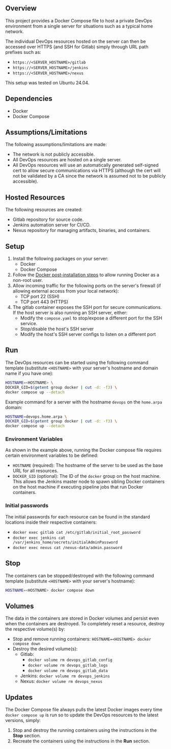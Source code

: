 ## Overview

This project provides a Docker Compose file to host a private DevOps environment
from a single server for situations such as a typical home network.

The individual DevOps resources hosted on the server can then be accessed over
HTTPS (and SSH for Gitlab) simply through URL path prefixes such as:

- `https://<SERVER_HOSTNAME>/gitlab`
- `https://<SERVER_HOSTNAME>/jenkins`
- `https://<SERVER_HOSTNAME>/nexus`

This setup was tested on Ubuntu 24.04.

## Dependencies

- Docker
- Docker Compose

## Assumptions/Limitations

The following assumptions/limitations are made:
- The network is not publicly accessible.
- All DevOps resources are hosted on a single server.
- All DevOps resources will use an automatically generated self-signed cert to
  allow secure communications via HTTPS (although the cert will not be validated
  by a CA since the network is assumed not to be publicly accessible).

## Hosted Resources

The following resources are created:
- Gitlab repository for source code.
- Jenkins automation server for CI/CD.
- Nexus repository for managing artifacts, binaries, and containers.

## Setup

1. Install the following packages on your server:
    - Docker
    - Docker Compose
2. Follow the [Docker post-installation steps](https://docs.docker.com/engine/install/linux-postinstall/#manage-docker-as-a-non-root-user)
   to allow running Docker as a non-root user.
3. Allow incoming traffic for the following ports on the server's firewall
   (if allowing external access from your local network):
    - TCP port 22 (SSH)
    - TCP port 443 (HTTPS)
4. The gitlab container exposes the SSH port for secure communications.
   If the host server is also running an SSH server, either:
    - Modify the `compose.yaml` to stop/expose a different port for the SSH
      service.
    - Stop/disable the host's SSH server
    - Modify the host's SSH server configs to listen on a different port

## Run

The DevOps resources can be started using the following command template
(substitute `<HOSTNAME>` with your server's hostname and domain name if you
have one):

```bash
HOSTNAME=<HOSTNAME> \
DOCKER_GID=$(getent group docker | cut -d: -f3) \
docker compose up --detach
```

Example command for a server with the hostname `devops` on the `home.arpa`
domain:
```bash
HOSTNAME=devops.home.arpa \
DOCKER_GID=$(getent group docker | cut -d: -f3) \
docker compose up --detach
```

### Environment Variables

As shown in the example above, running the Docker compose file requires certain
environment variables to be defined:
- `HOSTNAME` (required): The hostname of the server to be used as the base
                         URL for all resources.
- `DOCKER_GID` (optional): The ID of the `docker` group on the host machine.
                           This allows the Jenkins master node to spawn sibling
                           Docker containers on the host machine if executing
                           pipeline jobs that run Docker containers.

### Initial passwords

The initial passwords for each resource can be found in the standard locations
inside their respective containers:
- `docker exec gitlab cat /etc/gitlab/initial_root_password`
- `docker exec jenkins cat /var/jenkins_home/secrets/initialAdminPassword`
- `docker exec nexus cat /nexus-data/admin.password`

## Stop

The containers can be stopped/destroyed with the following command template
(substitute `<HOSTNAME>` with your server's hostname):

```bash
HOSTNAME=<HOSTNAME> docker compose down
```

## Volumes

The data in the containers are stored in Docker volumes and persist even when
the containers are destroyed. To completely reset a resource, destroy the
respective volume(s) by:

- Stop and remove running containers: `HOSTNAME=<HOSTNAME> docker compose down`
- Destroy the desired volume(s):
    - Gitlab:
        - `docker volume rm devops_gitlab_config`
        - `docker volume rm devops_gitlab_logs`
        - `docker volume rm devops_gitlab_data`
    - Jenkins: `docker volume rm devops_jenkins`
    - Nexus: `docker volume rm devops_nexus`

## Updates

The Docker Compose file always pulls the latest Docker images every time
`docker compose up` is run so to update the DevOps resources to the latest
versions, simply:
1. Stop and destroy the running containers using the instructions in the
   **Stop** section.
2. Recreate the containers using the instructions in the **Run** section.
